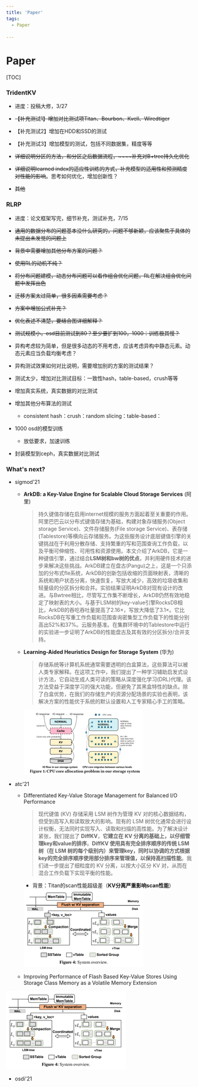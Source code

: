 ```yaml
---
title: 'Paper'
tags:
  - Paper

---
```


# Paper

[TOC]

### TridentKV

- 进度：投稿大修，3/27

- ~~【补充测试1】增加对比测试项Titan、Bourbon、Kvell、Wiredtiger~~
- 【补充测试2】增加在HDD和SSD的测试
- 【补充测试3】增加模型的测试，包括不同数据集，精度等等
- ~~详细说明分区的方法，和分区之后数据流程，~~~~补充对B+tree持久化优化~~
- ~~详细说明learned index的适应性训练的方式，补充模型的适用性和预测精度对性能的影响~~。思考如何优化，增加创新性？
- ~~其他~~

### RLRP

- 进度：论文框架写完，细节补充，测试补充，7/15

- ~~通用的数据分布的问题基本没什么研究的，问题不够新颖，应该聚焦于具体的未提出未发觉的问题上~~
- ~~背景中需要增加其他分布方案的问题？~~

- ~~使用RL的动机不纯？~~

- ~~将分布问题建模，动态分布问题可以看作组合优化问题，RL在解决组合优化问题中发挥出色~~
- ~~迁移方案太过简单，很多因素需要考虑？~~
- ~~方案中增加公式补充？~~
- ~~优化表述不清楚，要结合图详细解释？~~
- ~~测试规模小，osd目前测试到80？至少要扩到100，1000：训练极其慢？~~
- 异构考虑较为简单，但是很多动态的不用考虑，应该考虑异构中静态元素。动态元素应当负载均衡考虑？
- 异构测试效果如何对比说明，需要增加别的方案的测试结果？
- 测试太少，增加对比测试目标：一致性hash，table-based，crush等等
- 增加真实系统，真实数据的对比测试

- 增加其他分布算法的测试
  - consistent hash：crush：random slicing：table-based：
- 1000 osd的模型训练
  - 放低要求，加速训练
- 封装模型到ceph，真实数据对比测试



### What's next?

- sigmod'21

  - **ArkDB: a Key-Value Engine for Scalable Cloud Storage Services** (阿里)

    > 持久键值存储在启用internet规模的服务方面起着至关重要的作用。阿里巴巴云以分布式键值存储为基础，构建对象存储服务(Object storage Service)、文件存储服务(File storage Service)、表存储(Tablestore)等横向云存储服务。为这些服务设计底层键值引擎的关键挑战在于利用分散存储、支持繁重的写和范围查询工作负载，以及平衡可伸缩性、可用性和资源使用。本文介绍了ArkDB，它是一种键值引擎，通过结合**LSM树和bw树的优点**，并利用硬件技术的进步来解决这些挑战。ArkDB建立在盘古(Pangu)之上，这是一个只添加的分布式fle系统，ArkDB的创新包括收缩的页面映射表，清晰的系统和用户状态分离，快速恢复，写放大减少，高效的垃圾收集和轻量级的分区拆分和合并。实验结果证明ArkDB对现有设计的改进。与Bwtree相比，尽管写工作集不断增长，ArkDB仍然有效地稳定了映射表的大小。与基于LSM树的key-value引擎RocksDB相比，ArkDB的吞吃吞吐量提高了2.16×，写放大降低了3.1×。它比RocksDB在写重工作负载和范围查询密集型工作负载下的性能分别高出52%和37%。云服务基准。在集群环境中的Tablestore中运行的实验进一步证明了ArkDB的性能盘古及其有效的分区拆分/合并支持。

  - **Learning-Aided Heuristics Design for Storage System** (华为)

    > 存储系统等计算机系统通常需要透明的白盒算法，这些算法可以被人类专家解释。在这项工作中，我们提出了一种学习辅助启发式设计方法，它自动生成人类可读的策略从深度强化学习(DRL)代理。该方法受益于深度学习的强大功能，但避免了其黑盒特性的缺点。除了白盒优势，在我们的存储生产的资源分配场景的实验也表明，该解决方案的性能优于系统的默认设置和人工专家精心手工的策略。

    <img src="..\..\photos\RL\image-20210708112413265.png" alt="image-20210708112413265" style="zoom:50%;" />

- atc'21
  - Differentiated Key-Value Storage Management for Balanced I/O Performance

    > 现代键值 (KV) 存储采用 LSM 树作为管理 KV 对的核心数据结构，但受到高写入和读取放大的影响。现有的 LSM 树优化通常会进行设计权衡，无法同时实现写入、读取和扫描的高性能。为了解决设计紧张，我们提出了 **DiffKV**，**它建立在 KV 分离的基础上，以仔细管理key和value的排序**。**DiffKV 使用具有完全排序顺序的传统 LSM 树（在 LSM 树的每个级别内）来管理key，同时以协调的方式根据key的完全排序顺序使用部分排序来管理值，以保持高扫描性能**。我们进一步提出了细粒度的 KV 分离，以按大小区分 KV 对，从而在混合工作负载下实现平衡的性能。

    - 背景：Titan的scan性能超级差（**KV分离严重影响scan性能**）

    <img src="..\..\photos\image-20210729191744392.png" alt="image-20210708112413265" style="zoom:50%;" />

  

  - Improving Performance of Flash Based Key-Value Stores Using Storage Class Memory as a Volatile Memory Extension

<img src="..\..\photos\image-20210729191744392.png" alt="image-20210729192035734" style="zoom:50%;" />





- osdi'21

